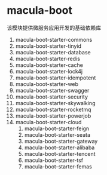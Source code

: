 # macula-boot

该模块提供微服务应用开发的基础依赖库

1. macula-boot-starter-commons
2. macula-boot-starter-tinyid
3. macula-boot-starter-database
4. macula-boot-starter-redis
5. macula-boot-starter-cache
6. macula-boot-starter-lock4j
7. macula-boot-starter-idempotent
8. macula-boot-starter-web
9. macula-boot-starter-swagger
10. macula-boot-starter-security
11. macula-boot-starter-skywalking
12. macula-boot-starter-rocketmq
13. macula-boot-starter-powerjob
14. macula-boot-starter-cloud
    1. macula-boot-starter-feign
    2. macula-boot-starter-seata
    3. macula-boot-starter-gateway
    4. macula-boot-starter-alibaba
    5. macula-boot-starter-tencent
    6. macula-boot-starter-tsf
    7. macula-boot-starter-femas

